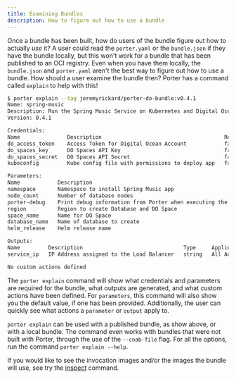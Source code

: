 ```yaml
---
title: Examining Bundles
description: How to figure out how to use a bundle
---
```


Once a bundle has been built, how do users of the bundle figure out how to actually _use_ it? A user could read the `porter.yaml` or the `bundle.json` if they have the bundle locally, but this won't work for a bundle that has been published to an OCI registry. Even when you have them locally, the `bundle.json` and `porter.yaml` aren't the best way to figure out how to use a bundle. How should a user examine the bundle then? Porter has a command called `explain` to help with this!

```bash
$ porter explain --tag jeremyrickard/porter-do-bundle:v0.4.1
Name: spring-music
Description: Run the Spring Music Service on Kubernetes and Digital Ocean PostgreSQL
Version: 0.4.1

Credentials:
Name               Description                                       Required
do_access_token    Access Token for Digital Ocean Account            false
do_spaces_key      DO Spaces API Key                                 false
do_spaces_secret   DO Spaces API Secret                              false
kubeconfig         Kube config file with permissions to deploy app   false

Parameters:
Name            Description                                                     Type      Default             Required   Applies To
namespace       Namespace to install Spring Music app                           string    default             false      All Actions
node_count      Number of database nodes                                        integer   1                   false      All Actions
porter-debug    Print debug information from Porter when executing the bundle   boolean   false               false      All Actions
region          Region to create Database and DO Space                          string    nyc3                false      All Actions
space_name      Name for DO Space                                               string    jrrportertest       false      All Actions
database_name   Name of database to create                                      string    jrrportertest       false      All Actions
helm_release    Helm release name                                               string    spring-music-helm   false      All Actions

Outputs:
Name         Description                                Type     Applies To
service_ip   IP Address assigned to the Load Balancer   string   All Actions

No custom actions defined
```

The `porter explain` command will show what credentials and parameters are required for the bundle, what outputs are generated, and what custom actions have been defined. For `parameters`, this command will also show you the default value, if one has been provided. Additionally, the user can quickly see what actions a `parameter` or `output` apply to.

`porter explain` can be used with a published bundle, as show above, or with a local bundle. The command even works with bundles that were not built with Porter, through the use of the `--cnab-file` flag. For all the options, run the command `porter explain --help`.

If you would like to see the invocation images and/or the images the bundle will use, see try the [inspect](/inspect-bundle) command.
